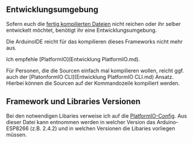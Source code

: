 ## Entwicklungsumgebung
Sofern euch die [fertig kompilierten Dateien](https://github.com/littleyoda/littleyoda-DCC-Decoder/releases) nicht reichen oder ihr selber entwickelt möchtet, benötigt ihr eine Entwicklungsumgebung.

Die ArduinoIDE reicht für das kompilieren dieses Frameworks nicht mehr aus.


Ich empfehle [PlatformIO](Entwicklung PlatformIO.md).

Für Personen, die die Sourcen einfach mal kompilieren wollen, reicht ggf. auch der [PlatonformIO CLI](Entwicklung PlatformIO CLI.md) Ansatz. Hierbei können die Sourcen auf der Kommandozeile kompiliert werden.

## Framework und Libraries Versionen
Bei den notwendigen Libaries verweise ich auf die [PlatformIO-Config](https://github.com/littleyoda/littleyoda-DCC-Decoder/blob/master/platformio.ini).
Aus dieser Datei kann entnommen werden in welcher Version das Arduino-ESP8266 (z.B. 2.4.2) und in welchen Versionen die Libaries vorliegen müssen.

